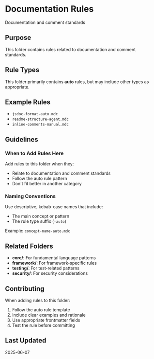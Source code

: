 # Documentation Rules

Documentation and comment standards

## Purpose

This folder contains rules related to documentation and comment standards.

## Rule Types

This folder primarily contains **auto** rules, but may include other types as appropriate.

## Example Rules

- `jsdoc-format-auto.mdc`
- `readme-structure-agent.mdc`
- `inline-comments-manual.mdc`

## Guidelines

### When to Add Rules Here

Add rules to this folder when they:
- Relate to documentation and comment standards
- Follow the auto rule pattern
- Don't fit better in another category

### Naming Conventions

Use descriptive, kebab-case names that include:
- The main concept or pattern
- The rule type suffix (`-auto`)

Example: `concept-name-auto.mdc`

## Related Folders

- **core/**: For fundamental language patterns
- **framework/**: For framework-specific rules
- **testing/**: For test-related patterns
- **security/**: For security considerations

## Contributing

When adding rules to this folder:
1. Follow the auto rule template
2. Include clear examples and rationale
3. Use appropriate frontmatter fields
4. Test the rule before committing

## Last Updated

2025-06-07
